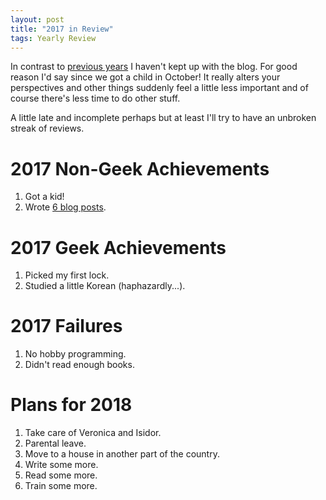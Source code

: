 ```yaml
---
layout: post
title: "2017 in Review"
tags: Yearly Review
---
```


In contrast to [previous years][] I haven't kept up with the blog. For good reason I'd say since we got a child in October! It really alters your perspectives and other things suddenly feel a little less important and of course there's less time to do other stuff.

A little late and incomplete perhaps but at least I'll try to have an unbroken streak of reviews.

2017 Non-Geek Achievements
===========================
1. Got a kid!
1. Wrote [6 blog posts][blog posts].

2017 Geek Achievements
======================
1. Picked my first lock.
1. Studied a little Korean (haphazardly...).

2017 Failures
==============
1. No hobby programming.
1. Didn't read enough books.

Plans for 2018
===============
1. Take care of Veronica and Isidor.
1. Parental leave.
1. Move to a house in another part of the country.
1. Write some more.
1. Read some more.
1. Train some more.

[previous years]: </blog/tags/yearly_review/> "Yearly reviews"
[blog posts]: /archive "My archive"


